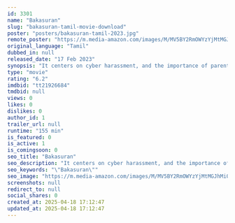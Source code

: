 ```yaml
---
id: 3301
name: "Bakasuran"
slug: "bakasuran-tamil-movie-download"
poster: "posters/bakasuran-tamil-2023.jpg"
remote_poster: "https://m.media-amazon.com/images/M/MV5BY2RmOWYzYjMtMGJhMi00N2YwLThhMGItZjU5MjNkMzhmODY0XkEyXkFqcGc@._V1_SX300.jpg"
original_language: "Tamil"
dubbed_in: null
released_date: "17 Feb 2023"
synopsis: "It centers on cyber harassment, and the importance of parents being made aware of their children's problems."
type: "movie"
rating: "6.2"
imdbid: "tt21926684"
tmdbid: null
views: 0
likes: 0
dislikes: 0
author_id: 1
trailer_url: null
runtime: "155 min"
is_featured: 0
is_active: 1
is_comingsoon: 0
seo_title: "Bakasuran"
seo_description: "It centers on cyber harassment, and the importance of parents being made aware of their children's problems."
seo_keywords: "\"Bakasuran\""
seo_image: "https://m.media-amazon.com/images/M/MV5BY2RmOWYzYjMtMGJhMi00N2YwLThhMGItZjU5MjNkMzhmODY0XkEyXkFqcGc@._V1_SX300.jpg"
screenshots: null
redirect_to: null
social_shares: 0
created_at: 2025-04-18 17:12:47
updated_at: 2025-04-18 17:12:47
---
```



